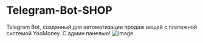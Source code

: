# Telegram-Bot-SHOP
Telegram Bot, созданный для автоматизации продаж вещей с платежной системой YooMoney. 
C админ панелью!
![image](https://github.com/okayb0om3r/Telegram-Bot-SHOP/assets/97786480/a7c849f9-3de9-46c2-89e7-0d9dc5b5f07c)
